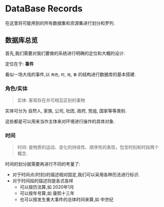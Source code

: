 # DataBase Records

在这里将可能用到的所有数据集和资源集进行划分和罗列.

## 数据库总览

首先,我们需要对我们要做的系统进行明确的定位和大概的设计:

定位在于: **事件**

看似一场大戏的事件,以 `角色`, `时`, `地`, `事` 的结构进行数据库的基本搭建.

### 角色/实体

> 实体: 客观存在并可相互区别的事物

实体可分为 自然人, 家族, 公司, 社团, 政府, 党组, 国家等等类别.

这些都是可以用来当作主体来对环境进行操作的具体对象.

### 时间

> 时间: 是物质的运动、变化的持续性、顺序性的表现，包含时刻和时段两个概念.

时间的划分就需要再进行不同的考量了:

- 对于时间点(时刻)的描述相对固定,我们可以采用各种历法进行标识.
- 对于时间段的描述则是各式各样
  - 可以按历法算,如 2020年1月
  - 可以按年号算,如 康熙十三年
  - 也可以按发生重大事件的总体时间来算,如 中世纪
